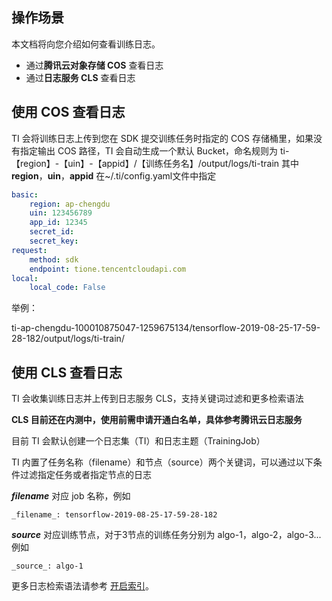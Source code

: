 ﻿## 操作场景
本文档将向您介绍如何查看训练日志。
- 通过**腾讯云对象存储 COS** 查看日志
- 通过**日志服务 CLS** 查看日志

## 使用 COS 查看日志
TI 会将训练日志上传到您在 SDK 提交训练任务时指定的 COS 存储桶里，如果没有指定输出 COS 路径，TI 会自动生成一个默认 Bucket，命名规则为
ti-【region】-【uin】-【appid】/【训练任务名】/output/logs/ti-train
其中**region**，**uin**，**appid** 在~/.ti/config.yaml文件中指定

```yaml
basic:
    region: ap-chengdu
    uin: 123456789
    app_id: 12345
    secret_id:  
    secret_key:  
request: 
    method: sdk
    endpoint: tione.tencentcloudapi.com
local:
    local_code: False
```

举例：

ti-ap-chengdu-100010875047-1259675134/tensorflow-2019-08-25-17-59-28-182/output/logs/ti-train/



## 使用 CLS 查看日志
TI 会收集训练日志并上传到日志服务 CLS，支持关键词过滤和更多检索语法

**CLS 目前还在内测中，使用前需申请开通白名单，具体参考腾讯云日志服务**

目前 TI 会默认创建一个日志集（TI）和日志主题（TrainingJob）

TI 内置了任务名称（filename）和节点（source）两个关键词，可以通过以下条件过滤指定任务或者指定节点的日志

**_filename_** 对应 job 名称，例如
```
_filename_: tensorflow-2019-08-25-17-59-28-182
```
**_source_** 对应训练节点，对于3节点的训练任务分别为 algo-1，algo-2，algo-3...例如

```
_source_: algo-1
```

更多日志检索语法请参考 [开启索引](https://cloud.tencent.com/document/product/614/16981)。



